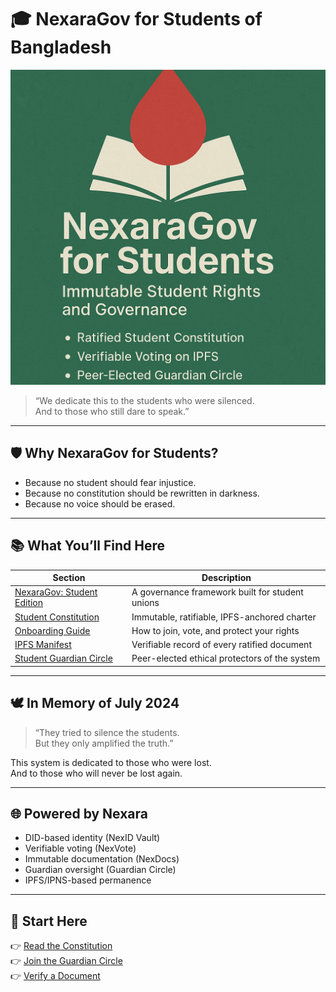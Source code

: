 # 🎓 NexaraGov for Students of Bangladesh

![NexaraGov for Students](../assets/nexaragov-student-hero.png)

> “We dedicate this to the students who were silenced.  
> And to those who still dare to speak.”

---

## 🛡️ Why NexaraGov for Students?

- Because no student should fear injustice.
- Because no constitution should be rewritten in darkness.
- Because no voice should be erased.

---

## 📚 What You’ll Find Here

| Section | Description |
|---------|-------------|
| [NexaraGov: Student Edition](nexaragov-student-edition.md) | A governance framework built for student unions |
| [Student Constitution](constitution-student.md) | Immutable, ratifiable, IPFS-anchored charter |
| [Onboarding Guide](onboarding-guide.md) | How to join, vote, and protect your rights |
| [IPFS Manifest](ipfs-manifest.md) | Verifiable record of every ratified document |
| [Student Guardian Circle](guardian-circle-student.md) | Peer-elected ethical protectors of the system |

---

## 🕊️ In Memory of July 2024

> “They tried to silence the students.  
> But they only amplified the truth.”

This system is dedicated to those who were lost.  
And to those who will never be lost again.

---

## 🌐 Powered by Nexara

- DID-based identity (NexID Vault)  
- Verifiable voting (NexVote)  
- Immutable documentation (NexDocs)  
- Guardian oversight (Guardian Circle)  
- IPFS/IPNS-based permanence

---

## 🧭 Start Here

👉 [Read the Constitution](constitution-student.md)  
👉 [Join the Guardian Circle](guardian-circle-student.md)  
👉 [Verify a Document](ipfs-manifest.md)
